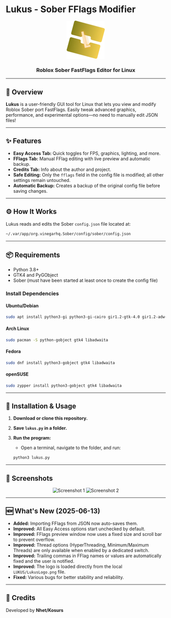 
# Lukus - Sober FFlags Modifier

<div align="center">
  <img src="LUKUS/LukusLogo.png" alt="Lukus Logo" width="120" />
  <h3>Roblox Sober FastFlags Editor for Linux</h3>
</div>

---

## 📝 Overview

**Lukus** is a user-friendly GUI tool for Linux that lets you view and modify Roblox Sober port FastFlags. Easily tweak advanced graphics, performance, and experimental options—no need to manually edit JSON files!

---

## ✨ Features

- **Easy Access Tab:** Quick toggles for FPS, graphics, lighting, and more.
- **FFlags Tab:** Manual FFlag editing with live preview and automatic backup.
- **Credits Tab:** Info about the author and project.
- **Safe Editing:** Only the `fflags` field in the config file is modified; all other settings remain untouched.
- **Automatic Backup:** Creates a backup of the original config file before saving changes.

---

## ⚙️ How It Works

Lukus reads and edits the Sober `config.json` file located at:

```bash
~/.var/app/org.vinegarhq.Sober/config/sober/config.json
```

---

## 📦 Requirements

- Python 3.8+
- GTK4 and PyGObject
- Sober (must have been started at least once to create the config file)


### Install Dependencies

#### Ubuntu/Debian
```bash
sudo apt install python3-gi python3-gi-cairo gir1.2-gtk-4.0 gir1.2-adw-1 libadwaita-1-dev
```

#### Arch Linux
```bash
sudo pacman -S python-gobject gtk4 libadwaita
```

#### Fedora
```bash
sudo dnf install python3-gobject gtk4 libadwaita
```

#### openSUSE
```bash
sudo zypper install python3-gobject gtk4 libadwaita
```

---

## 🚀 Installation & Usage

1. **Download or clone this repository.**
2. **Save `lukus.py` in a folder.**
3. **Run the program:**
   - Open a terminal, navigate to the folder, and run:

   ```bash
   python3 lukus.py
   ```

---

## 📸 Screenshots

<div align="center">
  <img src="https://i.ibb.co/yBM2GKZ2/Captura-de-tela-de-2025-05-31-18-23-09.png" alt="Screenshot 1" width="400" />
  <img src="https://i.ibb.co/Cp6fCPkm/Captura-de-tela-de-2025-05-31-18-23-15.png" alt="Screenshot 2" width="400" />
</div>

---

## 🆕 What's New (2025-06-13)

- **Added:** Importing FFlags from JSON now auto-saves them.
- **Improved:** All Easy Access options start unchecked by default.
- **Improved:** FFlags preview window now uses a fixed size and scroll bar to prevent overflow.
- **Improved:** Thread options (HyperThreading, Minimum/Maximum Threads) are only available when enabled by a dedicated switch.
- **Improved:** Trailing commas in FFlag names or values are automatically fixed and the user is notified.
- **Improved:** The logo is loaded directly from the local `LUKUS/LukusLogo.png` file.
- **Fixed:** Various bugs for better stability and reliability.

---

## 👤 Credits

Developed by **Nhet/Kosurs**


